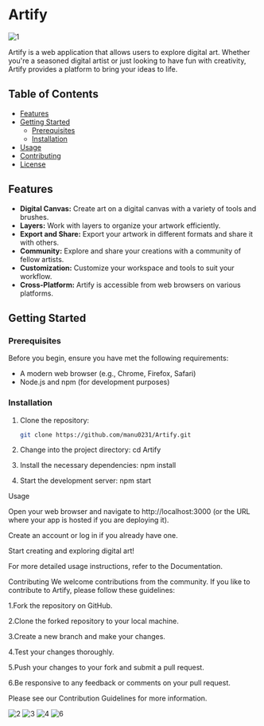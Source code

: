 # Artify

![1](https://github.com/manu0231/Artify/assets/53123585/1d79ca11-529d-4eb6-8565-ce2cc9a4911c)

Artify is a web application that allows users to  explore digital art. Whether you're a seasoned digital artist or just looking to have fun with creativity, Artify provides a platform to bring your ideas to life.

## Table of Contents

- [Features](#features)
- [Getting Started](#getting-started)
  - [Prerequisites](#prerequisites)
  - [Installation](#installation)
- [Usage](#usage)
- [Contributing](#contributing)
- [License](#license)

## Features

- **Digital Canvas:** Create art on a digital canvas with a variety of tools and brushes.
- **Layers:** Work with layers to organize your artwork efficiently.
- **Export and Share:** Export your artwork in different formats and share it with others.
- **Community:** Explore and share your creations with a community of fellow artists.
- **Customization:** Customize your workspace and tools to suit your workflow.
- **Cross-Platform:** Artify is accessible from web browsers on various platforms.

## Getting Started

### Prerequisites

Before you begin, ensure you have met the following requirements:

- A modern web browser (e.g., Chrome, Firefox, Safari)
- Node.js and npm (for development purposes)

### Installation

1. Clone the repository:

   ```sh
   git clone https://github.com/manu0231/Artify.git
   
2. Change into the project directory:
    cd Artify

3. Install the necessary dependencies:
    npm install

4. Start the development server:
    npm start


Usage

Open your web browser and navigate to http://localhost:3000 (or the URL where your app is hosted if you are deploying it).

Create an account or log in if you already have one.

Start creating and exploring digital art!

For more detailed usage instructions, refer to the Documentation.


Contributing
We welcome contributions from the community. If you like to contribute to Artify, please follow these guidelines:

1.Fork the repository on GitHub.

2.Clone the forked repository to your local machine.

3.Create a new branch and make your changes.

4.Test your changes thoroughly.

5.Push your changes to your fork and submit a pull request.

6.Be responsive to any feedback or comments on your pull request.

Please see our Contribution Guidelines for more information.

![2](https://github.com/manu0231/Artify/assets/53123585/b8ea9c76-6120-459b-b2d7-6e8bfe15b27d)
![3](https://github.com/manu0231/Artify/assets/53123585/b558f110-112b-4c82-b30f-7f14dd0a8149)
![4](https://github.com/manu0231/Artify/assets/53123585/7fee53d7-2262-463c-8dcf-9724aae0935f)
![6](https://github.com/manu0231/Artify/assets/53123585/5c207fa3-86df-4c8c-9421-e428828f2eb2)
